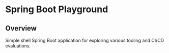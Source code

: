 # Spring Boot Playground

## Overview
Simple shell Spring Boot application for exploring various tooling and CI/CD evaluations.